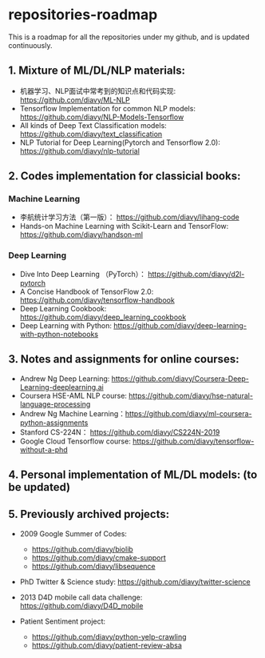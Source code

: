 # repositories-roadmap
This is a roadmap for all the repositories under my github, and is updated continuously.

## 1. Mixture of ML/DL/NLP materials:

- 机器学习、NLP面试中常考到的知识点和代码实现: https://github.com/diavy/ML-NLP
- Tensorflow Implementation for common NLP models: https://github.com/diavy/NLP-Models-Tensorflow
- All kinds of Deep Text Classification models: https://github.com/diavy/text_classification
- NLP Tutorial for Deep Learning(Pytorch and Tensorflow 2.0): https://github.com/diavy/nlp-tutorial

## 2. Codes implementation for classicial books:

### Machine Learning

- 李航统计学习方法（第一版）： https://github.com/diavy/lihang-code
- Hands-on Machine Learning with Scikit-Learn and TensorFlow: https://github.com/diavy/handson-ml

### Deep Learning

- Dive Into Deep Learning （PyTorch）： https://github.com/diavy/d2l-pytorch
- A Concise Handbook of TensorFlow 2.0:  https://github.com/diavy/tensorflow-handbook
- Deep Learning Cookbook: https://github.com/diavy/deep_learning_cookbook
- Deep Learning with Python: https://github.com/diavy/deep-learning-with-python-notebooks


## 3. Notes and assignments for online courses:

- Andrew Ng Deep Learning: https://github.com/diavy/Coursera-Deep-Learning-deeplearning.ai
- Coursera HSE-AML NLP course: https://github.com/diavy/hse-natural-language-processing
- Andrew Ng Machine Learning：https://github.com/diavy/ml-coursera-python-assignments 
- Stanford CS-224N： https://github.com/diavy/CS224N-2019
- Google Cloud Tensorflow course: https://github.com/diavy/tensorflow-without-a-phd


## 4. Personal implementation of ML/DL models: (to be updated)


## 5. Previously archived projects:

- 2009 Google Summer of Codes: 
   - https://github.com/diavy/biolib 
   - https://github.com/diavy/cmake-support 
   - https://github.com/diavy/libsequence

- PhD Twitter & Science study:
https://github.com/diavy/twitter-science

- 2013 D4D mobile call data challenge:
https://github.com/diavy/D4D_mobile

- Patient Sentiment project:
   - https://github.com/diavy/python-yelp-crawling
   - https://github.com/diavy/patient-review-absa
                             




